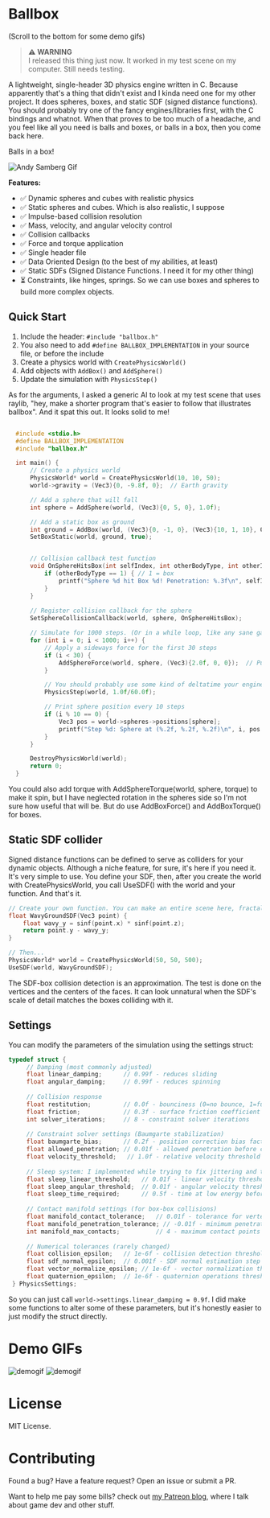 # Ballbox

(Scroll to the bottom for some demo gifs)

> **⚠️ WARNING**  
> I released this thing just now. It worked in my test scene on my computer. Still needs testing.


A lightweight, single-header 3D physics engine written in C. Because apparently that's a thing that didn't exist and I kinda need one for my other project. It does spheres, boxes, and static SDF (signed distance functions). You should probably try one of the fancy engines/libraries first, with the C bindings and whatnot. When that proves to be too much of a headache, and you feel like all you need is balls and boxes, or balls in a box, then you come back here.

Balls in a box!

![Andy Samberg Gif](https://i.gifer.com/Jm0S.gif)

**Features:**
- ✅ Dynamic spheres and cubes with realistic physics
- ✅ Static spheres and cubes. Which is also realistic, I suppose
- ✅ Impulse-based collision resolution
- ✅ Mass, velocity, and angular velocity control
- ✅ Collision callbacks
- ✅ Force and torque application
- ✅ Single header file
- ✅ Data Oriented Design (to the best of my abilities, at least)
- ✅ Static SDFs (Signed Distance Functions. I need it for my other thing)
- ⏳ Constraints, like hinges, springs. So we can use boxes and spheres to build more complex objects.

## Quick Start

1. Include the header: `#include "ballbox.h"`
2. You also need to add `#define BALLBOX_IMPLEMENTATION` in your source file, or before the include
3. Create a physics world with `CreatePhysicsWorld()`
4. Add objects with `AddBox()` and `AddSphere()`
5. Update the simulation with `PhysicsStep()`

As for the arguments, I asked a generic AI to look at my test scene that uses raylib, "hey, make a shorter program that's easier to follow that illustrates ballbox". And it spat this out. It looks solid to me!

```c

  #include <stdio.h>
  #define BALLBOX_IMPLEMENTATION
  #include "ballbox.h"

  int main() {
      // Create a physics world
      PhysicsWorld* world = CreatePhysicsWorld(10, 10, 50);
      world->gravity = (Vec3){0, -9.8f, 0};  // Earth gravity

      // Add a sphere that will fall
      int sphere = AddSphere(world, (Vec3){0, 5, 0}, 1.0f);

      // Add a static box as ground
      int ground = AddBox(world, (Vec3){0, -1, 0}, (Vec3){10, 1, 10}, QuatIdentity());
      SetBoxStatic(world, ground, true);


      // Collision callback test function
      void OnSphereHitsBox(int selfIndex, int otherBodyType, int otherIndex, CollisionContact* contact) {
          if (otherBodyType == 1) { // 1 = box
              printf("Sphere %d hit Box %d! Penetration: %.3f\n", selfIndex, otherIndex, contact->penetration);
          }
      }
    
      // Register collision callback for the sphere
      SetSphereCollisionCallback(world, sphere, OnSphereHitsBox);

      // Simulate for 1000 steps. (Or in a while loop, like any sane game developer. This AI is mad.)
      for (int i = 0; i < 1000; i++) {
          // Apply a sideways force for the first 30 steps
          if (i < 30) {
              AddSphereForce(world, sphere, (Vec3){2.0f, 0, 0});  // Push right
          }

          // You should probably use some kind of deltatime your engine provides here
          PhysicsStep(world, 1.0f/60.0f);  

          // Print sphere position every 10 steps
          if (i % 10 == 0) {
              Vec3 pos = world->spheres->positions[sphere];
              printf("Step %d: Sphere at (%.2f, %.2f, %.2f)\n", i, pos.x, pos.y, pos.z);
          }
      }

      DestroyPhysicsWorld(world);
      return 0;
  }

```

You could also add torque with AddSphereTorque(world, sphere, torque) to make it spin, but I have neglected rotation in the spheres side so I'm not sure how useful that will be. But do use AddBoxForce() and AddBoxTorque() for boxes.

## Static SDF collider

Signed distance functions can be defined to serve as colliders for your dynamic objects. Although a niche feature, for sure, it's here if you need it. It's very simple to use. You define your SDF, then, after you create the world with CreatePhysicsWorld, you call UseSDF() with the world and your function. And that's it.

```c
// Create your own function. You can make an entire scene here, fractals, primitive objects, etc. 
float WavyGroundSDF(Vec3 point) {
    float wavy_y = sinf(point.x) * sinf(point.z);
    return point.y - wavy_y;
}

// Then...
PhysicsWorld* world = CreatePhysicsWorld(50, 50, 500);
UseSDF(world, WavyGroundSDF);
```
The SDF-box collision detection is an approximation. The test is done on the vertices and the centers of the faces. It can look unnatural when the SDF's scale of detail matches the boxes colliding with it. 


## Settings

You can modify the parameters of the simulation using the settings struct:
```c
typedef struct {
     // Damping (most commonly adjusted)
     float linear_damping;      // 0.99f - reduces sliding
     float angular_damping;     // 0.99f - reduces spinning
     
     // Collision response
     float restitution;         // 0.0f - bounciness (0=no bounce, 1=full bounce)
     float friction;            // 0.3f - surface friction coefficient
     int solver_iterations;     // 8 - constraint solver iterations
     
     // Constraint solver settings (Baumgarte stabilization)
     float baumgarte_bias;      // 0.2f - position correction bias factor
     float allowed_penetration; // 0.01f - allowed penetration before correction
     float velocity_threshold;   // 1.0f - relative velocity threshold for restitution
     
     // Sleep system: I implemented while trying to fix jittering and then neglected it. I suggest ignoring it for now.
     float sleep_linear_threshold;   // 0.01f - linear velocity threshold for sleep
     float sleep_angular_threshold;  // 0.01f - angular velocity threshold for sleep
     float sleep_time_required;      // 0.5f - time at low energy before sleeping
     
     // Contact manifold settings (for box-box collisions)
     float manifold_contact_tolerance;   // 0.01f - tolerance for vertex-inside-box detection
     float manifold_penetration_tolerance; // -0.01f - minimum penetration to accept (negative = allow touching)
     int manifold_max_contacts;          // 4 - maximum contact points per manifold
     
     // Numerical tolerances (rarely changed)
     float collision_epsilon;   // 1e-6f - collision detection threshold
     float sdf_normal_epsilon;  // 0.001f - SDF normal estimation step size
     float vector_normalize_epsilon; // 1e-6f - vector normalization threshold
     float quaternion_epsilon;  // 1e-6f - quaternion operations threshold
 } PhysicsSettings;
```

So you can just call `world->settings.linear_damping = 0.9f`. I did make some functions to alter some of these parameters, but it's honestly easier to just modify the struct directly. 

# Demo GIFs


![demogif](./physicswip2.gif)
![demogif](./physicswip3.gif)



# License

MIT License.

# Contributing

Found a bug? Have a feature request? Open an issue or submit a PR. 

Want to help me pay some bills? check out [my Patreon blog](https://www.patreon.com/Diegomakesgames), where I talk about game dev and other stuff.

